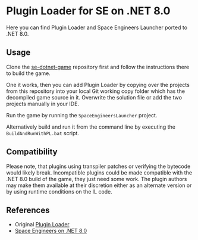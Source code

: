 # Plugin Loader for SE on .NET 8.0

Here you can find Plugin Loader and Space Engineers Launcher ported to .NET 8.0.

## Usage

Clone the [se-dotnet-game](https://github.com/viktor-ferenczi/se-dotnet-game)
repository first and follow the instructions there to build the game.

One it works, then you can add Plugin Loader by copying over the projects
from this repository into your local Git working copy folder which has the
decompiled game source in it. Overwrite the solution file or add the two
projects manually in your IDE.

Run the game by running the `SpaceEngineersLauncher` project.

Alternatively build and run it from the command line by executing the
`BuildAndRunWithPL.bat` script.

## Compatibility

Please note, that plugins using transpiler patches or verifying the bytecode would likely break.
Incompatible plugins could be made compatible with the .NET 8.0 build of the game, they just need some work.
The plugin authors may make them available at their discretion either as an alternate version or by using
runtime conditions on the IL code.

## References

- Original [Plugin Loader](https://github.com/sepluginloader/)
- [Space Engineers on .NET 8.0](https://github.com/viktor-ferenczi/se-dotnet-game)
